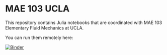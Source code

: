 # MAE 103 UCLA

This repository contains Julia notebooks that are coordinated with MAE 103 Elementary Fluid Mechanics at UCLA.

You can run them remotely here:

[![Binder](https://mybinder.org/badge_logo.svg)](https://mybinder.org/v2/gh/jdeldre/MAE103_UCLA/master?filepath=notebooks%2FIndex.ipynb)

